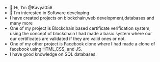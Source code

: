 - 👋 Hi, I’m @Kavya058
- 👀 I’m interested in Software developing 
- I have created projects on blockchain,web development,databases and many more
- One of my project is Blockchain based certificate verification system, using the concept of blockchain I had made a basic system where our our certificates are validated if they are valid ones or not.
- One of my other project is Facebook clone where I had made a clone of facebook using HTML,CSS, and JS.
- I have good knowledge on SQL databases. 
